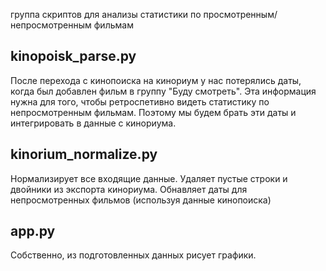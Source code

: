 группа скриптов для анализы статистики по просмотренным/непросмотренным фильмам

kinopoisk_parse.py
-----------------------------
После перехода с кинопоиска на кинориум у нас потерялись даты, когда был добавлен фильм в группу "Буду смотреть".
Эта информация нужна для того, чтобы ретроспетивно видеть статистику по непросмотренным фильмам. Поэтому мы будем
брать эти даты и интегрировать в данные с кинориума.

kinorium_normalize.py
-----------------------------
Нормализирует все входящие данные. Удаляет пустые строки и двойники из экспорта кинориума. Обнавляет даты для
непросмотренных фильмов (используя данные кинопоиска)

app.py
----------------------------
Собственно, из подготовленных данных рисует графики.